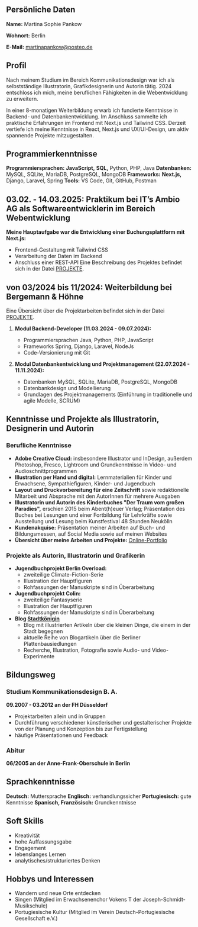 ## Persönliche Daten

**Name:** Martina Sophie Pankow

**Wohnort:** Berlin

**E-Mail:** [martinapankow@posteo.de](mailto:martinapankow@posteo.de)


## Profil
Nach meinem Studium im Bereich Kommunikationsdesign war ich als selbstständige Illustratorin, Grafikdesignerin und Autorin tätig. 2024 entschloss ich mich, meine beruflichen Fähigkeiten in die Webentwicklung zu erweitern. 

In einer 8-monatigen Weiterbildung erwarb ich fundierte Kenntnisse in Backend- und Datenbankentwicklung. Im Anschluss sammelte ich praktische Erfahrungen im Frontend mit Next.js und Tailwind CSS. Derzeit vertiefe ich meine Kenntnisse in React, Next.js und UX/UI-Design, um aktiv spannende Projekte mitzugestalten.

## Programmierkenntnisse
**Programmiersprachen:** **JavaScript,** **SQL,** Python, PHP, Java
**Datenbanken:** MySQL, SQLite, MariaDB, PostgreSQL, MongoDB
**Frameworks:** **Next.js,** Django, Laravel, Spring
**Tools:** VS Code, Git, GitHub, Postman

## 03.02. - 14.03.2025: Praktikum bei IT’s Ambio AG als Softwareentwicklerin im Bereich Webentwicklung

**Meine Hauptaufgabe war die Entwicklung einer Buchungsplattform mit Next.js:**
- Frontend-Gestaltung mit Tailwind CSS
- Verarbeitung der Daten im Backend
- Anschluss einer REST-API
Eine Beschreibung des Projektes befindet sich in der Datei [PROJEKTE](PROJEKTE.md).


## von 03/2024 bis 11/2024: Weiterbildung bei Bergemann & Höhne

Eine Übersicht über die Projektarbeiten befindet sich in der Datei [PROJEKTE](PROJEKTE.md).

1. **Modul Backend-Developer (11.03.2024 - 09.07.2024):** 
	- Programmiersprachen Java, Python, PHP, JavaScript
	- Frameworks Spring, Django, Laravel, NodeJs
	- Code-Versionierung mit Git
	

2. **Modul Datenbankentwicklung und Projektmanagement (22.07.2024 - 11.11.2024):**
	- Datenbanken MySQL, SQLite, MariaDB, PostgreSQL, MongoDB
	- Datenbankdesign und Modellierung
	- Grundlagen des Projektmanagements (Einführung in traditionelle und agile Modelle, SCRUM)
	



## Kenntnisse und Projekte als Illustratorin, Designerin und Autorin

### Berufliche Kenntnisse
- **Adobe Creative Cloud:** insbesondere Illustrator und InDesign, außerdem Photoshop, Fresco, Lightroom und Grundkenntnisse in Video- und Audioschnittprogrammen
- **Illustration per Hand und digital:** Lernmaterialien für Kinder und Erwachsene, Sympathiefiguren, Kinder- und Jugendbuch
- **Layout und Druckvorbereitung für eine Zeitschrift** sowie redaktionelle Mitarbeit und Absprache mit den AutorInnen für mehrere Ausgaben
- **Illustratorin und Autorin des Kinderbuches "Der Traum vom großen Paradies",** erschien 2015 beim Abent(h)euer Verlag; Präsentation des Buches bei Lesungen und einer Fortbildung für Lehrkräfte sowie Ausstellung und Lesung beim Kunstfestival 48 Stunden Neukölln
- **Kundenakquise:** Präsentation meiner Arbeiten auf Buch- und Bildungsmessen, auf Social Media sowie auf meinen Websites
- **Übersicht über meine Arbeiten und Projekte:** [Online-Portfolio](https://www.msp-world.de/)



### Projekte als Autorin, Illustratorin und Grafikerin
- **Jugendbuchprojekt Berlin Overload:** 
	- zweiteilige Climate-Fiction-Serie
	- Illustration der Hauptfiguren
	- Rohfassungen der Manuskripte sind in Überarbeitung
- **Jugendbuchprojekt Colin:** 
	- zweiteilige Fantasyserie
	- Illustration der Hauptfiguren
	- Rohfassungen der Manuskripte sind in Überarbeitung
- **Blog [Stadtkönigin](https://www.stadtkoenigin.de/)** 
	- Blog mit illustrierten Artikeln über die kleinen Dinge, die einem in der Stadt begegnen
	- aktuelle Reihe von Blogartikeln über die Berliner Plattenbausiedlungen
	- Recherche, Illustration, Fotografie sowie Audio- und Video-Experimente

## Bildungsweg

### Studium Kommunikationsdesign B. A.
**09.2007 - 03.2012 an der FH Düsseldorf**
- Projektarbeiten allein und in Gruppen
- Durchführung verschiedener künstlerischer und gestalterischer Projekte von der Planung und Konzeption bis zur Fertigstellung
- häufige Präsentationen und Feedback

### Abitur
**06/2005 an der Anne-Frank-Oberschule in Berlin**

## Sprachkenntnisse
**Deutsch:** Muttersprache
**Englisch:** verhandlungssicher
**Portugiesisch:** gute Kenntnisse
**Spanisch, Französisch:** Grundkenntnisse

## Soft Skills
- Kreativität
- hohe Auffassungsgabe
- Engagement
- lebenslanges Lernen
- analytisches/strukturiertes Denken

## Hobbys und Interessen
- Wandern und neue Orte entdecken
- Singen (Mitglied im Erwachsenenchor Vokens T der Joseph-Schmidt-Musikschule)
- Portugiesische Kultur (Mitglied im Verein Deutsch-Portugiesische Gesellschaft e.V.)
